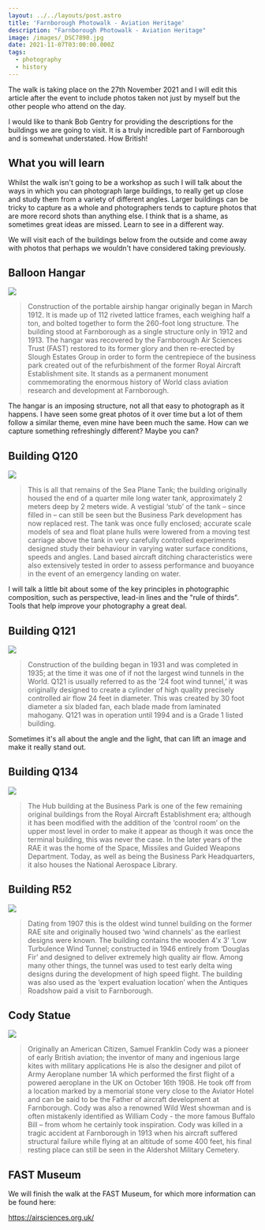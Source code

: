 ```yaml
---
layout: ../../layouts/post.astro
title: 'Farnborough Photowalk - Aviation Heritage'
description: "Farnborough Photowalk - Aviation Heritage"
image: /images/_DSC7890.jpg
date: 2021-11-07T03:00:00.000Z
tags:
  - photography
  - history
---
```


The walk is taking place on the 27th November 2021 and I will edit this article after the event to include photos taken not just by myself but the other people who attend on the day. 

I would like to thank Bob Gentry for providing the descriptions for the buildings we are going to visit. It is a truly incredible part of Farnborough and is somewhat understated. How British!

## What you will learn

Whilst the walk isn't going to be a workshop as such I will talk about the ways in which you can photograph large buildings, to really get up close and study them from a variety of different angles. Larger buildings can be tricky to capture as a whole and photographers tends to capture photos that are more record shots than anything else. I think that is a shame, as sometimes great ideas are missed. Learn to see in a different way.

We will visit each of the buildings below from the outside and come away with photos that perhaps we wouldn't have considered taking previously. 

## Balloon Hangar

![](/images/_DSC7832.jpg)

> Construction of the portable airship hangar originally began in March 1912. It is made up of 112 riveted lattice frames, each weighing half a ton, and bolted together to form the 260-foot long structure. The building  stood at Farnborough as a single structure only in 1912 and 1913. The hangar was recovered by  the Farnborough Air Sciences Trust (FAST) restored to its former glory and then re-erected by Slough Estates Group in order to form the centrepiece of the  business park created out of the refurbishment of the former Royal Aircraft Establishment site. It stands as a permanent monument commemorating the enormous history of World class aviation research and development at Farnborough.

The hangar is an imposing structure, not all that easy to photograph as it happens. I have seen some great photos of it over time but a lot of them follow a similar theme, even mine have been much the same. How can we capture something refreshingly different? Maybe you can? 

## Building Q120

![](/images/_DSC7883.jpg)

> This is all that remains of the Sea Plane Tank; the building originally housed the end of a quarter mile long water tank, approximately 2 meters deep by 2 meters wide. A vestigial ‘stub’ of the tank – since filled in – can still be seen but the Business Park development has now replaced rest. The tank was once fully enclosed; accurate scale models of sea and float plane hulls were lowered from a moving test carriage above the tank in very carefully controlled experiments designed study their behaviour in varying water surface conditions, speeds and angles. Land based aircraft ditching characteristics were also extensively tested in order to assess performance and buoyance in the event of an emergency landing on water.

I will talk a little bit about some of the key principles in photographic composition, such as perspective, lead-in lines and the "rule of thirds". Tools that help improve your photography a great deal.
## Building Q121

![](/images/_DSC7890.jpg)

> Construction of the building began in 1931 and was completed in 1935; at the time it was one of if not the largest wind tunnels in the World. Q121 is usually referred to as the ’24 foot wind tunnel,’ it was originally designed to create a cylinder of high quality precisely controlled air flow 24 feet in diameter. This was created by 30 foot diameter a six bladed fan, each blade made from laminated mahogany. Q121 was in operation until 1994 and is a Grade 1 listed building.

Sometimes it's all about the angle and the light, that can lift an image and make it really stand out.

 ## Building Q134

 ![](/images/DSC00151.jpg)

> The Hub building at the Business Park is one of the few remaining original buildings from the Royal Aircraft Establishment era; although it has been modified with the addition of the ‘control room’ on the upper most level in order to make it appear as though it was once the terminal building, this was never the case. In the later years of the RAE it was the home of the Space, Missiles and Guided Weapons Department. Today, as well as being the Business Park Headquarters, it also houses the National Aerospace Library.

## Building R52

![](/images/_DSC0863.jpg)

> Dating from 1907 this is the oldest wind tunnel building on the former RAE site and originally housed two ‘wind channels’ as the earliest designs were known. The building contains the wooden 4’x 3’ ‘Low Turbulence Wind Tunnel; constructed in 1946 entirely from ‘Douglas Fir’ and designed to deliver extremely high quality air flow. Among many other things, the tunnel was used to test early delta wing designs during the development of high speed flight. The building was also used as the ‘expert evaluation location’ when the Antiques Roadshow paid a visit to Farnborough.

## Cody Statue

![](/images/temp-2-2.jpg)

> Originally an American Citizen, Samuel Franklin Cody was a pioneer of early British aviation; the inventor of many and ingenious large kites with military applications He is also the designer and pilot of Army Aeroplane number 1A which performed the first flight of a powered aeroplane in the UK on October 16th 1908. He took off from a location marked by a memorial stone very close to the Aviator Hotel and can be said to be the Father of aircraft development at Farnborough. Cody was also a renowned Wild West showman and is often mistakenly identified as William Cody - the more famous Buffalo Bill – from whom he certainly took inspiration. Cody was killed in a tragic accident at Farnborough in 1913 when his aircraft suffered structural failure while flying at an altitude of some 400 feet, his final resting place can still be seen in the Aldershot Military Cemetery.

## FAST Museum
We will finish the walk at the FAST Museum, for which more information can be found here:

https://airsciences.org.uk/

